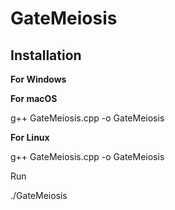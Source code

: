 # GateMeiosis

## Installation

**For Windows**



**For macOS**

g++ GateMeiosis.cpp -o GateMeiosis


**For Linux**

g++ GateMeiosis.cpp -o GateMeiosis



Run

./GateMeiosis
